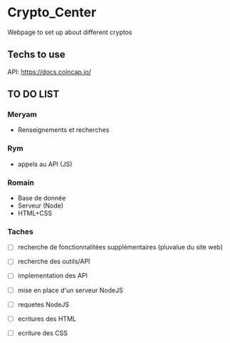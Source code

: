 # Crypto_Center
Webpage to set up about different cryptos


## Techs to use
API: https://docs.coincap.io/


## TO DO LIST 

### Meryam
  *  Renseignements et recherches
### Rym 
  * appels au API (JS)
### Romain
  * Base de donnée
  * Serveur (Node)
  * HTML+CSS 
  
### Taches 

- [ ] recherche de fonctionnalitées supplémentaires (pluvalue du site web)
- [ ] recherche des outils/API
- [ ] implementation des API
- [ ] mise en place d'un serveur NodeJS 
- [ ] requetes NodeJS
- [ ] ecritures des HTML 
- [ ] ecriture des CSS
  
